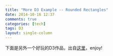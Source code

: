 ```yaml
---
title: "More D3 Example -- Rounded Rectangles"
date: 2014-10-16 12:37
comments: true
categories: [tech]
tags: D3
layout: single-column
---
```

下面是另外一个好玩的D3作品，出自[这里](http://bl.ocks.org/mbostock/1123639)，enjoy!<!--more-->

<script src="http://d3js.org/d3.v3.min.js"></script> 
<div id="body1">
</div>

<script>
var mouse = [480, 250],
    count = 0;

var svg = d3.select("#body1").append("svg")
    .attr("width", 960)
    .attr("height", 500);

var g = svg.selectAll("g")
    .data(d3.range(25))
  .enter().append("g")
    .attr("transform", "translate(" + mouse + ")");

g.append("rect")
    .attr("rx", 6)
    .attr("ry", 6)
    .attr("x", -12.5)
    .attr("y", -12.5)
    .attr("width", 25)
    .attr("height", 25)
    .attr("transform", function(d, i) { return "scale(" + (1 - d / 25) * 20 + ")"; })
    .style("fill", d3.scale.category20c());

g.datum(function(d) {
  return {center: [0, 0], angle: 0};
});

svg.on("mousemove", function() {
  mouse = d3.mouse(this);
});

d3.timer(function() {
  count++;
  g.attr("transform", function(d, i) {
    d.center[0] += (mouse[0] - d.center[0]) / (i + 5);
    d.center[1] += (mouse[1] - d.center[1]) / (i + 5);
    d.angle += Math.sin((count + i) / 10) * 7;
    return "translate(" + d.center + ")rotate(" + d.angle + ")";
  });
});

</script>

